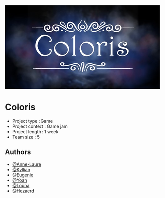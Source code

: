 
![Logo](/icon/icon_coloris.png)


# Coloris

- Project type : Game
- Project context : Game jam
- Project length : 1 week
- Team size : 5

## Authors

- [@Anne-Laure](https://github.com/annelcami)
- [@Kyllian]()
- [@Eugenie]()
- [@Yoan]()
- [@Louna]()
- [@Hezaerd](https://github.com/Hezaerd)

